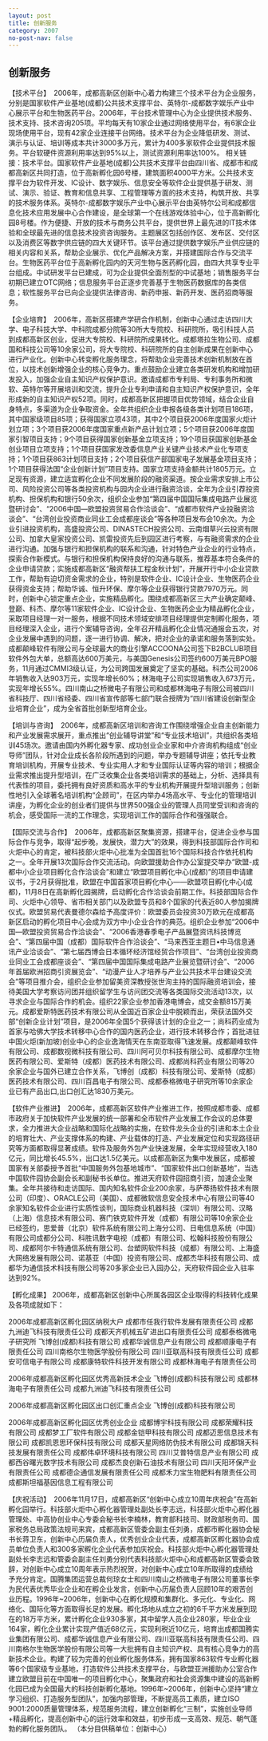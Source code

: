```yaml
---
layout: post
title: 创新服务
category: 2007
no-post-nav: false
---
```


## 创新服务

【技术平台】　2006年，成都高新区创新中心着力构建三个技术平台为企业服务，分别是国家软件产业基地(成都)公共技术支撑平台、英特尔-成都数字娱乐产业中心展示平台和生物医药平台。2006年，平台技术管理中心为企业提供技术服务、技术支持、技术咨询205项。平均每天有10家企业通过网络使用平台，有6家企业现场使用平台，现有42家企业连接平台网络。技术平台为企业降低研发、测试、演示与认证、培训等成本共计3000多万元，累计为400多家软件企业提供技术服务。平台软硬件资源利用率达到95%以上，测试资源利用率达100%。
相关链接：技术平台。国家软件产业基地(成都)公共技术支撑平台由四川省、成都市和成都高新区共同打造，位于高新孵化园6号楼，建筑面积4000平方米。公共技术支撑平台为软件开发、IC设计、数字娱乐、信息安全等软件企业提供基于研发、测试、演示、验证、教育和信息共享、工程管理等方面的技术支持，构筑开放、共享的技术服务体系。英特尔-成都数字娱乐产业中心展示平台由英特尔公司和成都信息化技术应用发展中心合作建设，是全球第一个在线游戏体验中心，位于高新孵化园8号楼。作为便捷、开放的技术与商务公共平台，提供世界上最先进的IT技术体验和全球最先进的信息技术投资咨询服务。主题展区包括创作区、发布区、交付区以及消费区等数字供应链的四大关键环节。该平台通过提供数字娱乐产业供应链的相关内容和关系，帮助企业展示、优化产品解决方案，并搭建国际合作与交流平台。生物医药平台位于高新孵化园内的天河生物与医药孵化园，由四大共享专业平台组成。中试研发平台已建成，可为企业提供全面剂型的中试基地；销售服务平台初期已建立OTC网络；信息服务平台正逐步完善基于生物医药数据库的各类信息；软性服务平台已向企业提供法律咨询、新药申报、新药开发、医药招商等服务。

【企业培育】　2006年，高新区搭建产学研合作机制，创新中心通过走访四川大学、电子科技大学、中科院成都分院等30所大专院校、科研院所，吸引科技人员到成都高新区创业，促进大专院校、科研院所成果转化。成都塔拉生物公司、成都国和科技公司等10余家公司，将大专院校、科研院所的自主创新成果在创新中心进行产业化。创新中心转变孵化服务理念，将帮助企业完善技术创新机制放在首位，以技术创新增强企业的核心竞争力。重点鼓励企业建立各类研发机构和增加研发投入，加强企业自主知识产权保护意识。邀请成都市专利局、专利事务所和微软、英特尔等开展培训和交流，提升企业专利申请和自主知识产权保护意识，全年形成新的自主知识产权52项。同时，成都高新区把握项目优势领域，结合企业自身特点，多渠道为企业争取资金。全年共组织企业申报各级各类计划项目186项，其中国家级项目85项；获得国家立项43项，其中2个项目获2006年度国家火炬计划立项；3个项目获2006年度国家重点新产品计划立项；5个项目获2006年度国家引智项目支持；9个项目获得国家创新基金立项支持；19个项目获国家创新基金创业项目立项支持；1个项目获国家发改委信息产业关键产业技术产业化专项支持；1个项目获863计划项目支持；2个项目获信产部国家电子发展基金项目支持；1个项目获得法国“企业创新计划”项目支持。国家立项支持金额共计1805万元。立足现有资源，建立适宜孵化企业不同发展阶段的融资渠道。按企业需求安排上市公司、风险投资公司等各类投资机构与园内企业进行融资洽谈，全年为企业引荐投资机构、担保机构和银行50余次，组织企业参加“第四届中国国际集成电路产业展览暨研讨会”、“2006中国—欧盟投资贸易合作洽谈会”、“成都市软件产业投融资洽谈会”、“台湾创业投资商业同业工会成都座谈会”等各种项目发布会10余次。为企业引进投资机构，高盛投资公司、DINASTECH投资公司、云南烟草兴云投资有限公司、加拿大皇家投资公司、凯雷投资先后到园区进行考察，与有融资需求的企业进行沟通。加强与银行和担保机构的联系和沟通，针对特色产业企业的行业特点，探索合作新模式。与银行和担保机构保持良好的沟通与联系，推荐基本符合条件的企业申请贷款；实施成都高新区“融资帮扶工程金秋计划”，开展开行中小企业贷款工作，帮助有迫切资金需求的企业，特别是软件企业、IC设计企业、生物医药企业获得资金支持；帮助华诚、恒升环保、摩尔等企业获得银行贷款7970万元。同时，创新中心锁定重点企业，实施精品孵化。围绕成都高新区三大产业确定颠峰、登巅、科杰、摩尔等11家软件企业、IC设计企业、生物医药企业为精品孵化企业，采取项目经理一对一服务，根据不同技术领域安排项目经理提供定制孵化服务，项目经理深入企业，进行个案辅导咨询，全年召开精品孵化企业情况通报会五次，对企业发展中遇到的问题，逐一进行协调、解决，把对企业的承诺和服务落到实处。成都颠峰软件有限公司与全球最大的商业引擎ACCOONA公司签下B2BCLUB项目软件外包大单，总额高达600万美元，与美国Genesis公司签约600万美元BPO服务，11月通过CMMI3级认证，为公司跨国发展奠定了坚实的基础。科杰公司2006年销售收入达903万元，实现年增长60%；林海电子公司实现销售收入673万元，实现年增长55%。四川南山之桥微电子有限公司和成都林海电子有限公司被四川省科技厅、四川省经委、四川省宣传部等七部门联合授牌为“四川省建设创新型企业培育企业”，成为全省首批创新型培育企业。

【培训与咨询】　2006年，成都高新区培训和咨询工作围绕增强企业自主创新能力和产业发展需求展开，重点推出“创业辅导讲堂”和“专业技术培训”，共组织各类培训45场次。邀请由国内外孵化器专家、成功创业企业家和中介咨询机构组成“创业导师”团队，针对企业成长各阶段所遇到的问题，举办专题辅导讲座；依托专业教育培训机构，开展专业技术、专业实用人才和专业国际认证等内容的培训；根据企业需求推出提升型培训，在广泛收集企业各类培训需求的基础上，分析、选择具有代表性的项目，委托拥有良好资质和高水平的专业机构开展提升型培训服务；创新性地引入全球著名培训机构“企顾司”，在区内举办4场高水平、专业化的管理培训讲座，为孵化企业的创业者们提供与世界500强企业的管理人员同堂受训和咨询的机会，感受国际一流的工作理念，实现培训工作的国际合作和强强联合。

【国际交流与合作】　2006年，成都高新区聚集资源，搭建平台，促进企业参与国际合作与竞争，取得“起步晚，发展快，潜力大”的效果，得到科技部国际合作司和火炬中心的肯定，被科技部火炬中心批准为全国首批16个国际科技合作依托机构之一。全年开展13次国际合作交流活动。向欧盟援助合作办公室提交举办“欧盟-成都中小企业项目孵化合作洽谈会”和建立“欧盟项目孵化中心(成都)”的项目申请建议书，于2月获得批准，欧盟在中国首家项目孵化中心——欧盟项目孵化中心(成都)，11月8日在高新孵化园揭牌，启动孵化合作洽谈会前期工作。科技部国际合作司、火炬中心领导、省市相关部门以及欧盟专员和8个国家的代表近80人参加揭牌仪式。欧盟贸易代表曼德尔森给予高度评价：欧盟委员会投资30万欧元在成都高新区启动的孵化项目中心会成为双方中小企业合作的典范。组织企业参加“2006中国—欧盟投资贸易合作洽谈会”、“2006香港春季电子产品展暨资讯科技博览会”、“第四届中国（成都）国际软件合作洽谈会”、“马来西亚主题日•中马信息通讯产业洽谈会”、“第七届西博会日本循环经济馆经贸合作项目”、“台湾创业投资商业同业工会成都座谈会”、“第四届中国国际集成电路产业展览暨研讨会”、“2006年首届欧洲招商引资展览会”、“动漫产业人才培养与产业公共技术平台建设交流会”等项目推介会，组织企业参加留美资深教授张世洵主持的国际融资培训会，接待美国大学考察访问团并组织留学生与访问团交流等各类国际交流活动13次，以寻求企业与国际合作的机会。组织22家企业参加香港电博会，成交金额815万美元。成都爱斯特医药技术有限公司从全国近百家企业中脱颖而出，荣获法国外交部“创新企业计划”项目，是2006年全国5个获得该计划的企业之一；尚科药业成为首家与哈佛大学技术转移中心合作的国内医药企业，进行技术转移合作；首批进驻中国火炬(新加坡)创业中心的企业逸海情天在东南亚取得飞速发展。成都颠峰软件有限公司、成都数视微科技有限公司、四川阿可贝尔科技有限公司、成都摩尔生物医药有限公司、爱斯特（成都）医药技术有限公司、成都尚科药业有限公司等20余家企业与国外已建立合作关系，飞博创（成都）科技有限公司、爱斯特（成都）医药技术有限公司、四川百昌电子有限公司、成都泰格微电子研究所等10余家企业已有产品出口,出口创汇达1830万美元。

【软件产业推进】　2006年，成都高新区软件产业推进工作，按照成都市委、成都市政府关于加快软件产业发展的统一部署和全市软件产业发展工作会议的总体要求，全力推进大企业战略和国际化战略的实施，在软件龙头企业的引进和本土企业的培育壮大、产业支撑体系的构建、产业载体的打造、产业发展定位和实现路径研究等方面都取得显著成绩。软件及服务外包产业快速发展，全年实现经营收入180亿元，同比增长45.5%，出口达1.5亿美元。以成都高新区为集中发展区，成都被国家有关部委授予首批“中国服务外包基地城市”、“国家软件出口创新基地”，当选中国软件园协会副会长和副秘书长单位。推进天府软件园招商引资，加速企业聚集。全年共接待和走访国际、国内知名软件企业200余家，与萨蒂扬软件技术有限公司（印度）、ORACLE公司（美国）、成都微软信息安全技术中心有限公司等40余家知名软件企业进行实质性谈判，国际商业机器科技（深圳）有限公司、汉略（上海）信息技术有限公司、赛门铁克软件开发（成都）有限公司等10余家企业已经签约，思爱普（北京）软件系统有限公司上海分公司、日电信息系统（中国）有限公司成都分公司、科胜讯数字电视（成都）有限公司、松翰科技股份有限公司、成都阿尔卡特通信系统有限公司、台塑网软件科技（成都）有限公司、上海盛大网络发展有限公司、诺基亚（中国）投资有限公司、成都杰华科技有限公司、成都华为通信技术科技有限公司等20多家企业已入园办公，天府软件园企业入驻率达到92%。

【孵化成果】
2006年，成都高新区创新中心所属各园区企业取得的科技转化成果及各项成就如下：

2006年成都高新区孵化园区纳税大户
成都市任我行软件发展有限责任公司
成都九洲迪飞科技有限责任公司
成都天齐机械五矿进出口有限责任公司
成都泰格微电子研究所
飞博创(成都)科技有限公司
成都华诚信息产业有限公司
成都顺康电子有限责任公司
四川南格尔生物医学股份有限公司
四川亚联高科技有限责任公司
成都安可信电子有限公司
成都康特软件科技开发有限公司
成都林海电子有限责任公司

2006年成都高新区孵化园区优秀高新技术企业
飞博创(成都)科技有限公司
成都林海电子有限责任公司
成都九洲迪飞科技有限责任公司

2006年成都高新区孵化园区出口创汇重点企业
飞博创(成都)科技有限公司

2006年成都高新区孵化园区优秀创业企业
成都博宇科技有限公司
成都荣耀科技有限公司
成都梦工厂软件有限公司
成都金铠甲科技有限公司
成都迈思信息技术有限公司
成都凯恩思环保科技有限公司
成都天星网络防伪技术有限公司
成都锦天科技发展有限责任公司
成都伟卓环境科技有限公司
四川艾普特信息产业有限公司
成都西谷曙光数字技术有限公司
成都杰良创新石油技术有限公司
四川天阳环保产业有限责任公司
成都德企通信发展有限责任公司
成都禾力宝生物肥料有限责任公司
成都斯坦福基因信息工程有限公司


【庆祝活动】　2006年11月17日，成都高新区“创新中心成立10周年庆祝会”在高新孵化园举行。科技部火炬中心孵化器管理处副处长李志远，科技部火炬中心孵化器管理处、中高协创业中心专委会秘书长李楠林，教育部科技司、财政部税务司、国家税务总局政策法规司来宾，成都高新区管委会副主任刘勇，成都市孵化器协会秘书长蒋卫东，创新中心历届负责人，优秀创业企业代表，成都高新区孵化器协会成员单位负责人和300多家孵化企业代表参加庆祝会。科技部火炬中心孵化器管理处副处长李志远和管委会副主任刘勇分别代表科技部火炬中心和成都高新区管委会致辞，对创新中心成立10周年表示热烈祝贺，对创新中心成立10年所取得的成绩给予充分肯定。国腾集团运营总裁何琼女士和四川南山之桥微电子有限公司董事长李为民代表优秀毕业企业和在孵企业发言，创新中心历届负责人回顾10年的艰苦创业历程。1996年~2006年，创新中心在孵化规模和集群化、多元化、专业化、网络化、国际化等方面取得长足的发展。孵化场地从成立之初的6千平方米发展到现在的18万平方米，累计孵化企业930多家，其中留学人员企业280家，毕业企业164家，孵化企业累计实现产值近68亿元，实现利税近10亿元，培育出成都国腾实业集团有限公司、成都华诚信息产业有限公司、四川亚联高科技有限责任公司、四川南格尔生物医学股份有限公司等一大批拥有自主知识产权、具有核心竞争力的高新技术企业。构建了较为完善的创业孵化服务体系，拥有国家863软件专业孵化器等6个国家级专业基地，打造软件公共技术支撑平台，与欧盟亚洲援助办公室合作建立欧盟目前在中国唯一的项目孵化中心，聚集政府和社会资源集中建设的高新孵化园已成为全国最大的科技创新孵化基地。1996年~2006年，创新中心坚持“建立学习组织、打造服务型团队”，加强内部管理，不断提高员工素质，建立ISO 9001∶2000质量管理体系，规范服务流程，建立创新孵化“三制”，实施创业导师+精品孵化，提高创新中心的运行效率和效益，初步形成一支高效、规范、朝气蓬勃的孵化服务团队。
（本分目供稿单位：创新中心）
